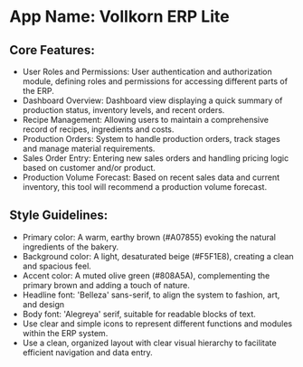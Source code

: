 # **App Name**: Vollkorn ERP Lite

## Core Features:

- User Roles and Permissions: User authentication and authorization module, defining roles and permissions for accessing different parts of the ERP.
- Dashboard Overview: Dashboard view displaying a quick summary of production status, inventory levels, and recent orders.
- Recipe Management: Allowing users to maintain a comprehensive record of recipes, ingredients and costs.
- Production Orders: System to handle production orders, track stages and manage material requirements.
- Sales Order Entry: Entering new sales orders and handling pricing logic based on customer and/or product.
- Production Volume Forecast: Based on recent sales data and current inventory, this tool will recommend a production volume forecast.

## Style Guidelines:

- Primary color: A warm, earthy brown (#A07855) evoking the natural ingredients of the bakery.
- Background color: A light, desaturated beige (#F5F1E8), creating a clean and spacious feel.
- Accent color: A muted olive green (#808A5A), complementing the primary brown and adding a touch of nature.
- Headline font: 'Belleza' sans-serif, to align the system to fashion, art, and design
- Body font: 'Alegreya' serif, suitable for readable blocks of text.
- Use clear and simple icons to represent different functions and modules within the ERP system.
- Use a clean, organized layout with clear visual hierarchy to facilitate efficient navigation and data entry.